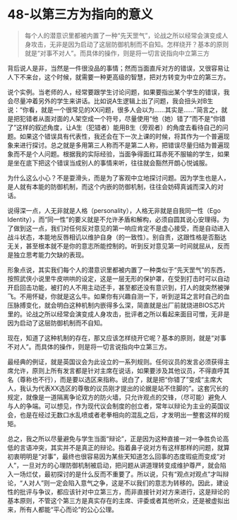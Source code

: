 # 48-以第三方为指向的意义

> 每个人的潜意识里都被内置了一种“先天罡气”，论战之所以经常会演变成人身攻击，无非是因为启动了这层防御机制而不自知。怎样绕开？基本的原则就是“对事不对人”。而具体的操作，则是将一切言说指向中立第三方

背后说人是非，当然是一件很没品的事情；然而当面直斥对方的错误，又很容易让人下不来台，这个时候，就需要一种更高级的智慧，把对方转变为中立的第三方。

说个实例。当老师的人，经常要跟学生讨论问题，如果要指出某个学生的错误，我会尽量冲着另外的学生来讲话。比如说A生逻辑上出了问题，我会扭头对B生说：“你看，就是一个很常见的XX问题，很多人会以为……其实是……”简言之，就是把犯错者从面对面的人架空成一个符号，尽量使用“他（她）错了”而不是“你错了”这样的叙述角度，让A生（犯错者）能用B生（旁观者）的角度去看待自己的问题。如果这个错误具有代表性，我还会在下一次上课的时候，将其作为一个普遍现象来进行探讨。总之就是多用第三人称而不是第二人称，把错误尽量归结为普遍现象而不是个人问题。根据我的实际经验，当面争得面红耳赤死不服输的学生，如果是坐在底下把这个错误当成别人的事情来听，往往就会豁然开朗心悦诚服。

为什么这么小心？不是耍滑头，而是为了客观中立地探讨问题。因为学生也是人，是人就有本能的防御机制，而这个内嵌的防御机制，往往会妨碍真诚而深入的对话。

说得深一点，人无非就是人格（personality），人格无非就是自我同一性（Ego Identity），而“同一性”的要义就是不允许矛盾和解构，必须自圆其说心安理得。为了做到这一点，我们对任何反对意见的第一响应肯定不是虚心接受，而是自动进入战斗状态，本能地反唇相讥以维护自身（的一致性）。别自责，这跟性格是否豁达无关，甚至根本就不是你的意志所能控制的。听到反对意见第一时间就屈从，反而是独立思考能力欠缺的表现。

形象点说，其实我们每个人的潜意识里都被内置了一种类似于“先天罡气”的东西，按照武侠小说里牛皮哄哄的设定，这是一层无形的保护罩，在受到打击时可以自动开启回击功能，被打的人不用主动还手，甚至都还没有意识到，打人的就突然被弹飞。不用怀疑，你就是这么牛。如果你有兴趣自测一下，听到逆耳之言时自己的血压脉搏变化，就会明白这种机制内嵌得多么深，简直就是出厂前就烧进BIOS芯片里的。论战之所以经常会演变成人身攻击，批评者之所以看起来面目可憎，无非是因为启动了这层防御机制而不自知。

现在，知道了这种机制的存在，那又应该怎样绕开它呢？基本的原则，就是“对事不对人”。而具体的操作，则是将一切言说指向中立第三方。

最经典的例证，就是英国议会为此设立的一系列规则。任何议员的发言必须获得主席允许，原则上所有发言都是针对主席在说话，如果要涉及其他议员，不得直呼其名（尊称也不行），而是要以选区来指称。说白了，就是把“你错了”变成“主席大人，我认为代表XX选区的尊敬的议员刚才提出的论据是站不住脚的”。这套冗长的规定，就像是一道隔离争论双方的防火墙，只允许观点的交锋，（尽可能）避免人与人的争端。可以想见，作为现代议会制度的创立者，常年以辩论为主业的英国议会，也是在经过无数口水乱喷或者老拳相向的混乱之后，才发明出一整套这样的规矩。

总之，我之所以尽量避免与学生当面“辩论”，正是因为这种直接一对一争胜负论高低的言语冲突，其实并不是真正的辩论。指着鼻子说对方有这样那样的问题，就算初衷明明是“对事”，最终也很容易因为某些天知道怎么回事的态度瑕疵而变成“对人”，一旦对方的心理防御机制被启动，把问题从讲道理转变成维护尊严，就会陷入一场烂仗，最初探讨的是什么反而不重要了。所以说，只有“观点对观点”才叫辩论，“人对人”则一定会陷入意气之争，这是不以我们的意志为转移的。因此，建设性的批评与争议，都应该针对中立第三方，而非直接针对对方来进行，这是辩论的基本原则，不管这个第三方是真实存在的主席、评委或者其他听众，还是被虚拟出来，所有人都能“平心而论”的公心公理。